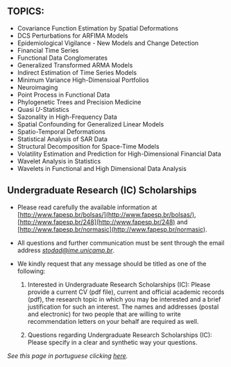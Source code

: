 ## TOPICS:

- Covariance Function Estimation by Spatial Deformations
- DCS Perturbations for ARFIMA Models
- Epidemiological Vigilance - New Models and Change Detection
- Financial Time Series
- Functional Data Conglomerates
- Generalized Transformed ARMA Models
- Indirect Estimation of Time Series Models
- Minimum Variance High-Dimensioal Portfolios
- Neuroimaging
- Point Process in Functional Data
- Phylogenetic Trees and Precision Medicine
- Quasi *U*-Statistics
- Sazonality in High-Frequency Data
- Spatial Confounding for Generalized Linear Models
- Spatio-Temporal Deformations
- Statistical Analysis of SAR Data
- Structural Decomposition for Space-Time Models
- Volatility Estimation and Prediction for High-Dimensional Financial Data
- Wavelet Analysis in Statistics
- Wavelets in Functional and High Dimensional Data Analysis

## Undergraduate Research (IC) Scholarships

-   Please read carefully the available information at [http://www.fapesp.br/bolsas/](http://www.fapesp.br/bolsas/),
    [http://www.fapesp.br/248](http://www.fapesp.br/248) and [http://www.fapesp.br/normasic](http://www.fapesp.br/normasic).

-   All questions and further communication must be sent through the
    email address [*stodad@ime.unicamp.br*](mailto:stodad@ime.unicamp.br).

-   We kindly request that any message should be titled as one of the
    following:

    1.  Interested in Undergraduate Research Scholarships (IC): 
        Please provide a current CV (pdf file), current and official academic records
        (pdf), the research topic in which you may be interested and a brief
        justification for such an interest. The names and addresses (postal
        and electronic) for two people that are willing to write
        recommendation letters on your behalf are required as well.

    2.  Questions regarding Undergraduate Research Scholarships (IC):
        Please specify in a clear and synthetic way your questions.

*See this page in portuguese clicking [here](IC_advertisement.md).*
